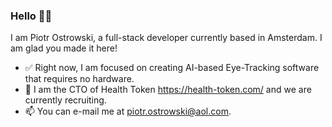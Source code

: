 ### Hello 👋🏻

I am Piotr Ostrowski, a full-stack developer currently based in Amsterdam. I am glad you made it here!

  - ✅  Right now, I am focused on creating AI-based Eye-Tracking software that requires no hardware. 
  - 👯  I am the CTO of Health Token https://health-token.com/ and we are currently recruiting.
  - 📫  You can e-mail me at piotr.ostrowski@aol.com.
